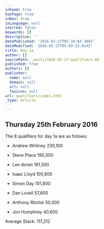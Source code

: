 ```yaml
---
inFeed: true
hasPage: true
inNav: true
inLanguage: null
starred: false
keywords: []
description: ''
datePublished: '2016-02-27T05:10:04.309Z'
dateModified: '2016-02-27T05:09:33.614Z'
title: Day 1a
author: []
sourcePath: _posts/2016-02-27-qualifiers.md
published: true
authors: []
publisher:
  name: null
  domain: null
  url: null
  favicon: null
url: qualifiers/index.html
_type: Article

---
```

## Thursday 25th February 2016

The 8 qualifiers for day 1a are as follows:

* Andrew Whitney 230,100

* Steve Place 190,300

* Lee doran 161,500

* Isaac Lloyd 105,800

* Simon Day 101,800

* Dan Lovell 57,600

* Anthony Ritchie 50,000

* Jon Humphrey 40,600

Average Stack: 117,212